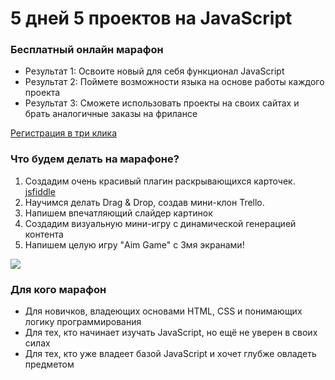 # 5 дней 5 проектов на JavaScript
### Бесплатный онлайн марафон

 * Результат 1: Освоите новый для себя функционал JavaScript
 * Результат 2: Поймете возможности языка на основе работы каждого проекта
 * Результат 3: Сможете использовать проекты на своих сайтах и брать аналогичные заказы на фрилансе

[Регистрация в три клика](https://t.me/JSMarafon7Bot?start=ZGw6MzU3MDA)

### Что будем делать на марафоне?

1. Создадим очень красивый плагин раскрывающихся карточек. [jsfiddle](https://jsfiddle.net/dimalepel/adytqp5e/48/)
2. Научимся делать Drag & Drop, создав мини-клон Trello.
3. Напишем впечатляющий слайдер картинок
4. Создадим визуальную мини-игру с динамической генерацией контента
5. Напишем целую игру "Aim Game" с 3мя экранами!

![](https://fs-thb01.getcourse.ru/fileservice/file/thumbnail/h/a2c26fe09544e91080128c294c1c8589.jpg/s/s1200x/a/177331/sc/8)

### Для кого марафон

 * Для новичков, владеющих основами HTML, CSS и понимающих логику программирования
 * Для тех, кто начинает изучать JavaScript, но ещё не уверен в своих силах
 * Для тех, кто уже владеет базой JavaScript и хочет глубже овладеть предметом